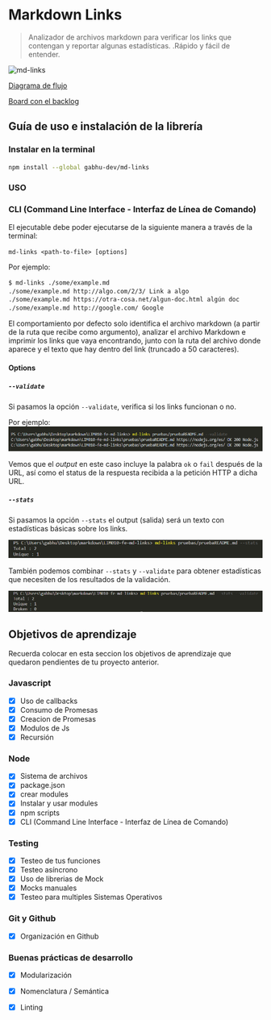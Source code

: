 # Markdown Links

> Analizador de archivos markdown para verificar los links que contengan y reportar algunas estadísticas. .Rápido y fácil de entender.


![md-links](https://user-images.githubusercontent.com/110297/42118443-b7a5f1f0-7bc8-11e8-96ad-9cc5593715a6.jpg)

[Diagrama de flujo](https://drive.google.com/file/d/1BBQHY5kM_BQ-CTUdC4QG7MyVUFJwIIRL/view?usp=sharing)

[Board con el backlog](https://github.com/gabhu-dev/LIM010-fe-md-links/projects/1)

## Guía de uso e instalación de la librería

### Instalar en la terminal

```bash
npm install --global gabhu-dev/md-links
```

### USO

### CLI (Command Line Interface - Interfaz de Línea de Comando)

El ejecutable debe poder ejecutarse de la siguiente
manera a través de la terminal:

`md-links <path-to-file> [options]`

Por ejemplo:

```sh
$ md-links ./some/example.md
./some/example.md http://algo.com/2/3/ Link a algo
./some/example.md https://otra-cosa.net/algun-doc.html algún doc
./some/example.md http://google.com/ Google
```

El comportamiento por defecto 
solo identifica el archivo markdown (a partir de la ruta que recibe como
argumento), analizar el archivo Markdown e imprimir los links que vaya
encontrando, junto con la ruta del archivo donde aparece y el texto
que hay dentro del link (truncado a 50 caracteres).

#### Options

##### `--validate`

Si pasamos la opción `--validate`, verifica si los links funcionan o no.

Por ejemplo:
![ejemplo-validate](img/validate.png)


Vemos que el _output_ en este caso incluye la palabra `ok` o `fail` después de
la URL, así como el status de la respuesta recibida a la petición HTTP a dicha
URL.

##### `--stats`

Si pasamos la opción `--stats` el output (salida) será un texto con estadísticas
básicas sobre los links.

![img-stats](img/stats.png)


También podemos combinar `--stats` y `--validate` para obtener estadísticas que
necesiten de los resultados de la validación.

![img-stats-validate](img/stats-validate.png)

## Objetivos de aprendizaje

Recuerda colocar en esta seccion los objetivos de aprendizaje que quedaron 
pendientes de tu proyecto anterior.

### Javascript
- [x] Uso de callbacks
- [x] Consumo de Promesas
- [x] Creacion de Promesas
- [x] Modulos de Js
- [x] Recursión

### Node
- [x] Sistema de archivos
- [x] package.json
- [x] crear modules
- [x] Instalar y usar modules
- [x] npm scripts
- [x] CLI (Command Line Interface - Interfaz de Línea de Comando)

### Testing
- [x] Testeo de tus funciones
- [x] Testeo asíncrono
- [x] Uso de librerias de Mock
- [x] Mocks manuales
- [x] Testeo para multiples Sistemas Operativos

### Git y Github
- [x] Organización en Github

### Buenas prácticas de desarrollo
- [x] Modularización
- [x] Nomenclatura / Semántica
- [x] Linting



